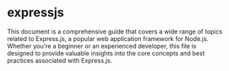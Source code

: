 # expressjs

This document is a comprehensive guide that covers a wide range of topics related to Express.js, a popular web application framework for Node.js. Whether you're a beginner or an experienced developer, this file is designed to provide valuable insights into the core concepts and best practices associated with Express.js.
